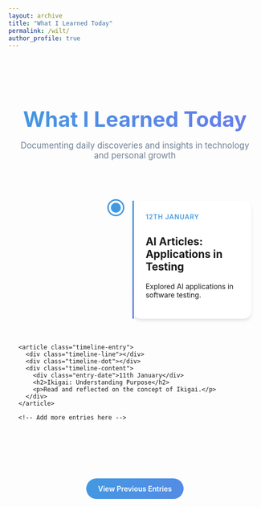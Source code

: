```yaml
---
layout: archive
title: "What I Learned Today"
permalink: /wilt/
author_profile: true
---
```


<style>
/* Base styles for WILT page */
.wilt-container {
  max-width: 900px;
  margin: 0 auto;
  padding: 40px 20px;
}

.wilt-header {
  text-align: center;
  margin-bottom: 60px;
}

.wilt-header h1 {
  font-size: 3em;
  color: #1a202c;
  margin-bottom: 15px;
  font-weight: 700;
  background: linear-gradient(120deg, #4299e1, #667eea, #4299e1);
  -webkit-background-clip: text;
  -webkit-text-fill-color: transparent;
  background-size: 200% auto;
  animation: gradientFlow 3s linear infinite;
}

.wilt-header p {
  color: #718096;
  font-size: 1.2em;
}

@keyframes gradientFlow {
  0% { background-position: 0% 50%; }
  50% { background-position: 100% 50%; }
  100% { background-position: 0% 50%; }
}

.timeline {
  position: relative;
  margin: 0;
  padding: 20px 0;
}

.timeline-entry {
  position: relative;
  margin-bottom: 50px;
  display: flex;
  align-items: flex-start;
}

.timeline-entry:nth-child(odd) {
  justify-content: flex-end;
}

.timeline-entry:nth-child(even) {
  justify-content: flex-start;
}

.timeline-dot {
  width: 20px;
  height: 20px;
  background: #4299e1;
  border-radius: 50%;
  z-index: 2;
  border: 4px solid white;
  position: relative;
  top: 0;
  box-shadow: 0 0 0 3px #4299e1;
}

.timeline-line {
  position: absolute;
  width: 3px;
  background: linear-gradient(to bottom, #4299e1, #667eea);
  top: 0;
  bottom: 0;
  z-index: 1;
}

.timeline-entry:nth-child(odd) .timeline-line {
  left: calc(50% - 5px);
}

.timeline-entry:nth-child(even) .timeline-line {
  right: calc(50% - 5px);
}

.timeline-content {
  max-width: 40%;
  background: white;
  border-radius: 15px;
  padding: 25px;
  box-shadow: 0 4px 6px rgba(0, 0, 0, 0.1);
  transition: all 0.3s ease;
}

.timeline-content:hover {
  transform: translateY(-5px) scale(1.02);
  box-shadow: 0 8px 15px rgba(0, 0, 0, 0.1);
}

.timeline-entry:nth-child(odd) .timeline-content {
  text-align: left;
  margin-left: 20px;
}

.timeline-entry:nth-child(even) .timeline-content {
  text-align: right;
  margin-right: 20px;
}

.entry-date {
  font-size: 0.9em;
  color: #4299e1;
  font-weight: 600;
  margin-bottom: 10px;
  text-transform: uppercase;
  letter-spacing: 1px;
}

.archives-link {
  text-align: center;
  margin-top: 60px;
  padding: 20px;
}

.archives-link a {
  display: inline-block;
  padding: 12px 24px;
  background: linear-gradient(120deg, #4299e1, #667eea);
  background-size: 200% auto;
  color: white;
  text-decoration: none;
  border-radius: 25px;
  font-weight: 600;
  transition: all 0.3s ease;
}

.archives-link a:hover {
  transform: translateY(-2px);
  box-shadow: 0 4px 12px rgba(66, 153, 225, 0.3);
  background-position: right center;
}
</style>

<div class="wilt-container">
  <header class="wilt-header">
    <h1>What I Learned Today</h1>
    <p>Documenting daily discoveries and insights in technology and personal growth</p>
  </header>

  <div class="timeline">
    <!-- Example Timeline Entries -->
    <article class="timeline-entry">
      <div class="timeline-line"></div>
      <div class="timeline-dot"></div>
      <div class="timeline-content">
        <div class="entry-date">12th January</div>
        <h2>AI Articles: Applications in Testing</h2>
        <p>Explored AI applications in software testing.</p>
      </div>
    </article>

    <article class="timeline-entry">
      <div class="timeline-line"></div>
      <div class="timeline-dot"></div>
      <div class="timeline-content">
        <div class="entry-date">11th January</div>
        <h2>Ikigai: Understanding Purpose</h2>
        <p>Read and reflected on the concept of Ikigai.</p>
      </div>
    </article>
    
    <!-- Add more entries here -->
  </div>

  <div class="archives-link">
    <a href="/november-wilt">View Previous Entries</a>
  </div>
</div>
